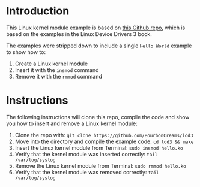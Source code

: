 # Introduction

This Linux kernel module example is based on [this Github repo](https://github.com/martinezjavier/ldd3), which is based on the examples in the Linux Device Drivers 3 book.

The examples were stripped down to include a single `Hello World` example to show how to:
1. Create a Linux kernel module
2. Insert it with the `insmod` command
3. Remove it with the `rmmod` command

# Instructions
The following instructions will clone this repo, compile the code and show you how to insert and remove a Linux kernel module:

1. Clone the repo with: `git clone https://github.com/BourbonCreams/ldd3`
2. Move into the directory and compile the example code: `cd ldd3 && make`
3. Insert the Linux kernel module from Terminal: `sudo insmod hello.ko`
4. Verify that the kernel module was inserted correctly: `tail /var/log/syslog`
5. Remove the Linux kernel module from Terminal: `sudo rmmod hello.ko`
6. Verify that the kernel module was removed correctly: `tail /var/log/syslog`
